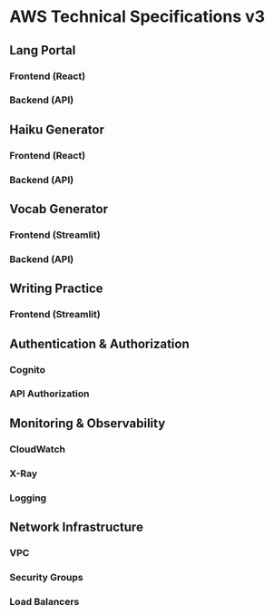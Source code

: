 # AWS Technical Specifications v3

## Lang Portal
### Frontend (React)
### Backend (API)

## Haiku Generator
### Frontend (React)
### Backend (API)

## Vocab Generator
### Frontend (Streamlit)
### Backend (API)

## Writing Practice
### Frontend (Streamlit)

## Authentication & Authorization
### Cognito
### API Authorization

## Monitoring & Observability
### CloudWatch
### X-Ray
### Logging

## Network Infrastructure
### VPC
### Security Groups
### Load Balancers